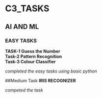 # C3_TASKS
## AI AND ML
### EASY TASKS 
**TASK-1  Guess the Number**  
**Task-2 Pattern Recognition**  
**Task-3 Colour Classifier**  
  
  *completed the easy tasks using basic python*
  
##Medium Task
**IRIS RECOGNIZER**  
  
  *competed the task*
